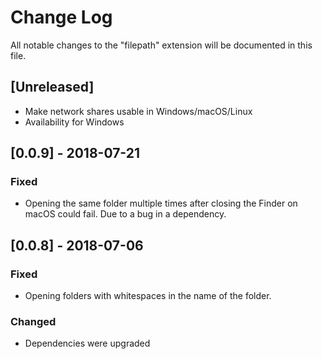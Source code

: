 # Change Log
All notable changes to the "filepath" extension will be documented in this file.

## [Unreleased]

- Make network shares usable in Windows/macOS/Linux
- Availability for Windows

## [0.0.9] - 2018-07-21

### Fixed

- Opening the same folder multiple times after closing the Finder on macOS could fail. Due to a bug in a dependency.

## [0.0.8] - 2018-07-06

### Fixed

- Opening folders with whitespaces in the name of the folder.

### Changed

- Dependencies were upgraded